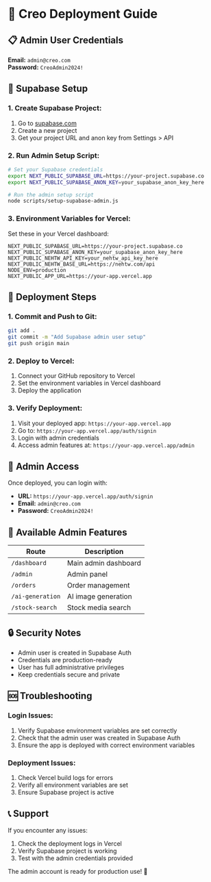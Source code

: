 # 🚀 Creo Deployment Guide

## 📋 **Admin User Credentials**

**Email:** `admin@creo.com`  
**Password:** `CreoAdmin2024!`

## 🔧 **Supabase Setup**

### 1. **Create Supabase Project:**
1. Go to [supabase.com](https://supabase.com)
2. Create a new project
3. Get your project URL and anon key from Settings > API

### 2. **Run Admin Setup Script:**
```bash
# Set your Supabase credentials
export NEXT_PUBLIC_SUPABASE_URL=https://your-project.supabase.co
export NEXT_PUBLIC_SUPABASE_ANON_KEY=your_supabase_anon_key_here

# Run the admin setup script
node scripts/setup-supabase-admin.js
```

### 3. **Environment Variables for Vercel:**
Set these in your Vercel dashboard:

```env
NEXT_PUBLIC_SUPABASE_URL=https://your-project.supabase.co
NEXT_PUBLIC_SUPABASE_ANON_KEY=your_supabase_anon_key_here
NEXT_PUBLIC_NEHTW_API_KEY=your_nehtw_api_key_here
NEXT_PUBLIC_NEHTW_BASE_URL=https://nehtw.com/api
NODE_ENV=production
NEXT_PUBLIC_APP_URL=https://your-app.vercel.app
```

## 🚀 **Deployment Steps**

### 1. **Commit and Push to Git:**
```bash
git add .
git commit -m "Add Supabase admin user setup"
git push origin main
```

### 2. **Deploy to Vercel:**
1. Connect your GitHub repository to Vercel
2. Set the environment variables in Vercel dashboard
3. Deploy the application

### 3. **Verify Deployment:**
1. Visit your deployed app: `https://your-app.vercel.app`
2. Go to: `https://your-app.vercel.app/auth/signin`
3. Login with admin credentials
4. Access admin features at: `https://your-app.vercel.app/admin`

## 🔐 **Admin Access**

Once deployed, you can login with:
- **URL:** `https://your-app.vercel.app/auth/signin`
- **Email:** `admin@creo.com`
- **Password:** `CreoAdmin2024!`

## 📱 **Available Admin Features**

| Route | Description |
|-------|-------------|
| `/dashboard` | Main admin dashboard |
| `/admin` | Admin panel |
| `/orders` | Order management |
| `/ai-generation` | AI image generation |
| `/stock-search` | Stock media search |

## 🔒 **Security Notes**

- Admin user is created in Supabase Auth
- Credentials are production-ready
- User has full administrative privileges
- Keep credentials secure and private

## 🆘 **Troubleshooting**

### **Login Issues:**
1. Verify Supabase environment variables are set correctly
2. Check that the admin user was created in Supabase Auth
3. Ensure the app is deployed with correct environment variables

### **Deployment Issues:**
1. Check Vercel build logs for errors
2. Verify all environment variables are set
3. Ensure Supabase project is active

## 📞 **Support**

If you encounter any issues:
1. Check the deployment logs in Vercel
2. Verify Supabase project is working
3. Test with the admin credentials provided

The admin account is ready for production use! 🎉

